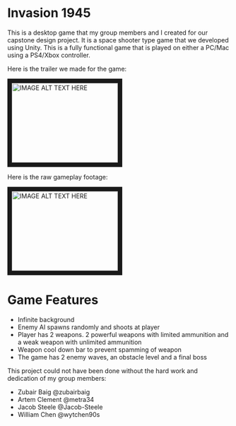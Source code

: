# Invasion 1945

This is a desktop game that my group members and I created for our capstone design project. It is a space shooter type game that we developed using Unity. This is a fully functional game that is played on either a PC/Mac using a PS4/Xbox controller.

Here is the trailer we made for the game:

<a href="http://www.youtube.com/watch?feature=player_embedded&v=e9qlhDmNMjI
" target="_blank"><img src="http://img.youtube.com/vi/e9qlhDmNMjI/0.jpg" 
alt="IMAGE ALT TEXT HERE" width="240" height="180" border="10" /></a>

Here is the raw gameplay footage:

<a href="http://www.youtube.com/watch?feature=player_embedded&v=s1hIIj52mQs
" target="_blank"><img src="http://img.youtube.com/vi/s1hIIj52mQs/0.jpg" 
alt="IMAGE ALT TEXT HERE" width="240" height="180" border="10" /></a>

# Game Features
- Infinite background
- Enemy AI spawns randomly and shoots at player
- Player has 2 weapons. 2 powerful weapons with limited ammunition and a weak weapon with unlimited ammunition
- Weapon cool down bar to prevent spamming of weapon
- The game has 2 enemy waves, an obstacle level and a final boss

This project could not have been done without the hard work and dedication of my group members:

- Zubair Baig @zubairbaig
- Artem Clement @metra34
- Jacob Steele @Jacob-Steele
- William Chen @wytchen90s
